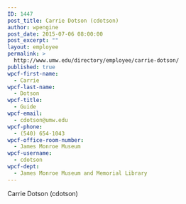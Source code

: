 ```yaml
---
ID: 1447
post_title: Carrie Dotson (cdotson)
author: wpengine
post_date: 2015-07-06 08:00:00
post_excerpt: ""
layout: employee
permalink: >
  http://www.umw.edu/directory/employee/carrie-dotson/
published: true
wpcf-first-name:
  - Carrie
wpcf-last-name:
  - Dotson
wpcf-title:
  - Guide
wpcf-email:
  - cdotson@umw.edu
wpcf-phone:
  - (540) 654-1043
wpcf-office-room-number:
  - James Monroe Museum
wpcf-username:
  - cdotson
wpcf-dept:
  - James Monroe Museum and Memorial Library
---
```

Carrie Dotson (cdotson)